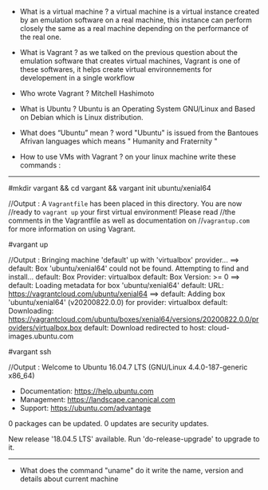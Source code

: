 * What is a virtual machine ?
a virtual machine is a virtual instance created by an emulation software on a real machine, this instance can perform closely the same as a real machine depending on the performance of the real one.

* What is Vagrant ?
as we talked on the previous question about the emulation software that creates virtual machines, Vagrant is one of these softwares, it helps create virtual environnements for developement in a single workflow

* Who wrote Vagrant ?
Mitchell Hashimoto

* What is Ubuntu ?
Ubuntu is an Operating System GNU/Linux and Based on Debian which is Linux distribution.

* What does “Ubuntu” mean ?
word "Ubuntu" is issued from the Bantoues Afrivan languages which means " Humanity and Fraternity "

* How to use VMs with Vagrant ?
 on your linux machine write these commands : 
-----------------------------------------------------------------------------------------
#mkdir vargant && cd vargant && vargant init ubuntu/xenial64

//Output : A `Vagrantfile` has been placed in this directory. You are now
//ready to `vagrant up` your first virtual environment! Please read
//the comments in the Vagrantfile as well as documentation on
//`vagrantup.com` for more information on using Vagrant.

#vargant up

//Output : Bringing machine 'default' up with 'virtualbox' provider...
==> default: Box 'ubuntu/xenial64' could not be found. Attempting to find and install...
    default: Box Provider: virtualbox
    default: Box Version: >= 0
==> default: Loading metadata for box 'ubuntu/xenial64'
    default: URL: https://vagrantcloud.com/ubuntu/xenial64
==> default: Adding box 'ubuntu/xenial64' (v20200822.0.0) for provider: virtualbox
    default: Downloading: https://vagrantcloud.com/ubuntu/boxes/xenial64/versions/20200822.0.0/providers/virtualbox.box
    default: Download redirected to host: cloud-images.ubuntu.com

#vargant ssh

//Output : Welcome to Ubuntu 16.04.7 LTS (GNU/Linux 4.4.0-187-generic x86_64)

 * Documentation:  https://help.ubuntu.com
 * Management:     https://landscape.canonical.com
 * Support:        https://ubuntu.com/advantage


0 packages can be updated.
0 updates are security updates.

New release '18.04.5 LTS' available.
Run 'do-release-upgrade' to upgrade to it.

-----------------------------------------------------------------------------------------------

* What does the command "uname" do
it write the name, version and details about current machine
